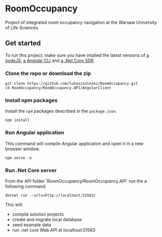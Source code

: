 # RoomOccupancy
Project of integrated room occupancy navigation at the Warsaw University of Life Sciences.

## Get started

To run this project, make sure you have intalled the latest versions of [a nodeJS](https://nodejs.org/en/), [a Angular CLI](https://angular.io/guide/setup-local) and 
[a .Net Core SDK](https://dotnet.microsoft.com/download)

### Clone the repo or download the zip

```shell
git clone https://github.com/lukaszsoleski/RoomOccupancy.git
cd RoomOccupancy/RoomOccupancy.API/AngularClient
```

### Install npm packages

Install the `npm` packages described in the `package.json`. 

```shell
npm install
```

### Run Angular application

This command will compile Angular application and open it in a new browser window.

```shell
npm serve -o
```

### Run .Net Core server

From the API folder 'RoomOccupancy/RoomOccupancy.API' run the a following command:

```shell
dotnet run --urls=http://localhost:51583/
```
This will: 
- compile solution projects
- create and migrate local database
- seed example data
- run .net core Web API at localhost:51583



